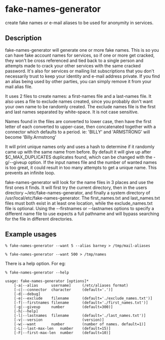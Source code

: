 # fake-names-generator
create fake names or e-mail aliases to be used for anonymity in services.

## Description
fake-names-generator will generate one or more fake names. This is so you
can have fake account names for services, so if one or more get cracked,
they won't be cross referenced and tied back to a single person and
attempts made to crack your other services with the same cracked password.
It's also for services or mailing list subscriptions that you don't
necessarily trust to keep your identity and e-mail address private. If you
find an alias being used by other parties, you can simply remove it from
your mail alias file.

It uses 2 files to create names: a first-names file and a last-names file.
It also uses a file to exclude names created, since you probably don't
want your own name to be randomly created. The exclude names file is the
first and last names separated by white-space. It is not case sensitive.

Names found in the files are converted to lower case, then have the first
letter of each converted to upper-case, then concatenated together with a
connector which defaults to a period. ie: 'BILLY' and 'ARMSTRONG' will
become 'Billy.Armstrong'

It will print unique names only and uses a hash to determine if it
randomly came up with the same name from before. By default it will give
up after $C\_MAX\_DUPLICATES duplicates found, which can be changed with the
-g/--giveup option. If the input names file and the number of wanted names
is too great, it could result in too many attempts to get a unique name.
This prevents an infinite loop.

fake-names-generator will look for the name files in 3 places and use the
first ones it finds. It will first try the current directory, then in the
users directory ~/etc/fake-names-generator, and finally a system directory
of /usr/local/etc/fake-names-generator. The first_names.txt and
last_names.txt files must both exist in at least one location, while the
exclude_names.txt file is optional. Using the --firstnames or --lastnames
options to specify a different name file to use expects a full pathname
and will bypass searching for the file in different directories.

## Example usages
    % fake-names-generator --want 5 --alias barney > /tmp/mail-aliases

    % fake-names-generator --want 500 > /tmp/names

There is a help option.  For eg:

    % fake-names-generator --help

	usage: fake-names-generator [options]*
		[-a|--alias      username]     (/etc/aliases format)
		[-c|--connector  character     (default='.')]
		[-d|--debug]
		[-e|--exclude    filename      (default='./exclude_names.txt')]
		[-f|--firstnames filename      (default='./first_names.txt')]
		[-g|--giveup     number        (default=300)]
		[-h|--help]
		[-l|--lastnames  filename      (default='./last_names.txt')]
		[-v|--version                  (version)]
		[-w|--want       number        (number of names. default=1)]
		[-L|--last-max-len   number    (default=15)]
		[-F|--first-max-len  number    (default=10)]
